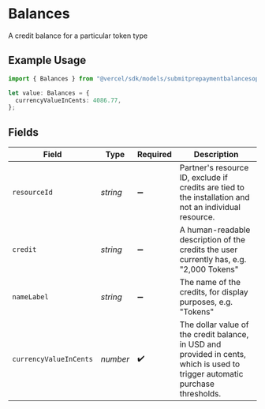 # Balances

A credit balance for a particular token type

## Example Usage

```typescript
import { Balances } from "@vercel/sdk/models/submitprepaymentbalancesop.js";

let value: Balances = {
  currencyValueInCents: 4086.77,
};
```

## Fields

| Field                                                                                                                         | Type                                                                                                                          | Required                                                                                                                      | Description                                                                                                                   |
| ----------------------------------------------------------------------------------------------------------------------------- | ----------------------------------------------------------------------------------------------------------------------------- | ----------------------------------------------------------------------------------------------------------------------------- | ----------------------------------------------------------------------------------------------------------------------------- |
| `resourceId`                                                                                                                  | *string*                                                                                                                      | :heavy_minus_sign:                                                                                                            | Partner's resource ID, exclude if credits are tied to the installation and not an individual resource.                        |
| `credit`                                                                                                                      | *string*                                                                                                                      | :heavy_minus_sign:                                                                                                            | A human-readable description of the credits the user currently has, e.g. \"2,000 Tokens\"                                     |
| `nameLabel`                                                                                                                   | *string*                                                                                                                      | :heavy_minus_sign:                                                                                                            | The name of the credits, for display purposes, e.g. \"Tokens\"                                                                |
| `currencyValueInCents`                                                                                                        | *number*                                                                                                                      | :heavy_check_mark:                                                                                                            | The dollar value of the credit balance, in USD and provided in cents, which is used to trigger automatic purchase thresholds. |